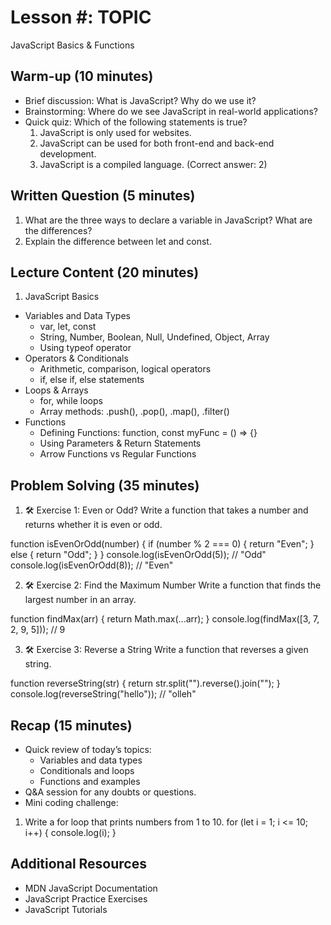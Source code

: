 # Lesson #: TOPIC
JavaScript Basics & Functions

## Warm-up (10 minutes)
* Brief discussion: What is JavaScript? Why do we use it?
* Brainstorming: Where do we see JavaScript in real-world applications?
* Quick quiz: Which of the following statements is true?
  1. JavaScript is only used for websites.
  2. JavaScript can be used for both front-end and back-end development.
  3. JavaScript is a compiled language.
(Correct answer: 2)


## Written Question (5 minutes)
   1. What are the three ways to declare a variable in JavaScript? What are the differences?
   2. Explain the difference between let and const.


## Lecture Content (20 minutes)
   1. JavaScript Basics
  * Variables and Data Types
    * var, let, const
    * String, Number, Boolean, Null, Undefined, Object, Array
    * Using typeof operator
  * Operators & Conditionals
    * Arithmetic, comparison, logical operators
    * if, else if, else statements
  * Loops & Arrays
    * for, while loops
    * Array methods: .push(), .pop(), .map(), .filter()
  * Functions
    * Defining Functions: function, const myFunc = () => {}
    * Using Parameters & Return Statements
    * Arrow Functions vs Regular Functions


## Problem Solving (35 minutes)
1. 🛠 Exercise 1: Even or Odd?
Write a function that takes a number and returns whether it is even or odd.

  function isEvenOrOdd(number) {
  if (number % 2 === 0) {
    return "Even";
  } else {
    return "Odd";
  }
}
console.log(isEvenOrOdd(5)); // "Odd"
console.log(isEvenOrOdd(8)); // "Even"

2. 🛠 Exercise 2: Find the Maximum Number
Write a function that finds the largest number in an array.

function findMax(arr) {
  return Math.max(...arr);
}
console.log(findMax([3, 7, 2, 9, 5])); // 9

3. 🛠 Exercise 3: Reverse a String
Write a function that reverses a given string.

function reverseString(str) {
  return str.split("").reverse().join("");
}
console.log(reverseString("hello")); // "olleh"


## Recap (15 minutes)
 * Quick review of today’s topics:
   * Variables and data types
   * Conditionals and loops
   * Functions and examples
 * Q&A session for any doubts or questions.
 * Mini coding challenge:
1. Write a for loop that prints numbers from 1 to 10.
for (let i = 1; i <= 10; i++) {
  console.log(i);
}

## Additional Resources
 * MDN JavaScript Documentation
 * JavaScript Practice Exercises
 * JavaScript Tutorials
